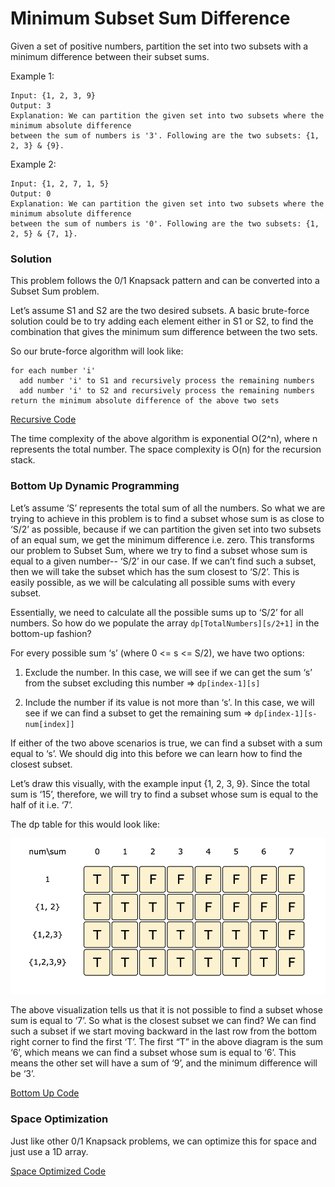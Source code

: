 # Minimum Subset Sum Difference

Given a set of positive numbers, partition the set into two subsets with a minimum difference between their subset sums.

Example 1:

```code
Input: {1, 2, 3, 9}
Output: 3
Explanation: We can partition the given set into two subsets where the minimum absolute difference
between the sum of numbers is '3'. Following are the two subsets: {1, 2, 3} & {9}.
```

Example 2:

```code
Input: {1, 2, 7, 1, 5}
Output: 0
Explanation: We can partition the given set into two subsets where the minimum absolute difference
between the sum of numbers is '0'. Following are the two subsets: {1, 2, 5} & {7, 1}.
```

### Solution

This problem follows the 0/1 Knapsack pattern and can be converted into a Subset Sum problem.

Let’s assume S1 and S2 are the two desired subsets. A basic brute-force solution could be to try adding each element either in S1 or S2, to find the combination that gives the minimum sum difference between the two sets.

So our brute-force algorithm will look like:

```code
for each number 'i'
  add number 'i' to S1 and recursively process the remaining numbers
  add number 'i' to S2 and recursively process the remaining numbers
return the minimum absolute difference of the above two sets
```

[Recursive Code](../Minimum-Subset-Sum-Difference/min-subset-sum-diff-recursive.js)

The time complexity of the above algorithm is exponential O(2^n), where n represents the total number. The space complexity is O(n) for the recursion stack.

### Bottom Up Dynamic Programming

Let’s assume ‘S’ represents the total sum of all the numbers. So what we are trying to achieve in this problem is to find a subset whose sum is as close to ‘S/2’ as possible, because if we can partition the given set into two subsets of an equal sum, we get the minimum difference i.e. zero. This transforms our problem to Subset Sum, where we try to find a subset whose sum is equal to a given number-- ‘S/2’ in our case. If we can’t find such a subset, then we will take the subset which has the sum closest to ‘S/2’. This is easily possible, as we will be calculating all possible sums with every subset.

Essentially, we need to calculate all the possible sums up to ‘S/2’ for all numbers. So how do we populate the array `dp[TotalNumbers][s/2+1]` in the bottom-up fashion?

For every possible sum ‘s’ (where 0 <= s <= S/2), we have two options:

1. Exclude the number. In this case, we will see if we can get the sum ‘s’ from the subset excluding this number => `dp[index-1][s]`

2. Include the number if its value is not more than ‘s’. In this case, we will see if we can find a subset to get the remaining sum => `dp[index-1][s-num[index]]`

If either of the two above scenarios is true, we can find a subset with a sum equal to ‘s’. We should dig into this before we can learn how to find the closest subset.

Let’s draw this visually, with the example input {1, 2, 3, 9}. Since the total sum is ‘15’, therefore, we will try to find a subset whose sum is equal to the half of it i.e. ‘7’.

The dp table for this would look like:

![Min Subset Sum 1](../Images/min-subset-sum1.png)

The above visualization tells us that it is not possible to find a subset whose sum is equal to ‘7’. So what is the closest subset we can find? We can find such a subset if we start moving backward in the last row from the bottom right corner to find the first ‘T’. The first “T” in the above diagram is the sum ‘6’, which means we can find a subset whose sum is equal to ‘6’. This means the other set will have a sum of ‘9’, and the minimum difference will be ‘3’.

[Bottom Up Code](../Minimum-Subset-Sum-Difference/min-subset-sum-bottom-up.js)

### Space Optimization

Just like other 0/1 Knapsack problems, we can optimize this for space and just use a 1D array.

[Space Optimized Code](../Minimum-Subset-Sum-Difference/min-subset-sum-dp.js)
